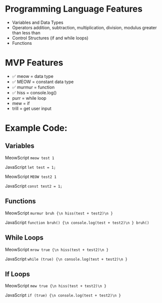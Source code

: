 # Programming Language Features

- Variables and Data Types
- Operators
  addition, subtraction, multiplication, division, modulus
  greater than
  less than
- Control Structures (if and while loops)
- Functions

# MVP Features

- ✅ meow = data type
- ✅ MEOW = constant data type
- ✅ murmur = function
- ✅ hiss = console.log()
- purr = while loop
- mew = if
- trill = get user input

# Example Code:

## Variables

MeowScript
`meow test 1`

JavaScript
`let test = 1;`

MeowScript
`MEOW test2 1`

JavaScript
`const test2 = 1;`

## Functions

MeowScript
`murmur bruh {\n
  hiss(test + test2)\n
}`

JavaScript
`function bruh() {\n
  console.log(test + test2)\n
}
bruh()`

## While Loops

MeowScript
`mrow true {\n
  hiss(test + test2)\n
}`

JavaScript
`while (true) {\n
  console.log(test + test2)\n
}`

## If Loops

MeowScript
`mew true {\n
  hiss(test + test2)\n
}`

JavaScript
`if (true) {\n
  console.log(test + test2)\n
}`
